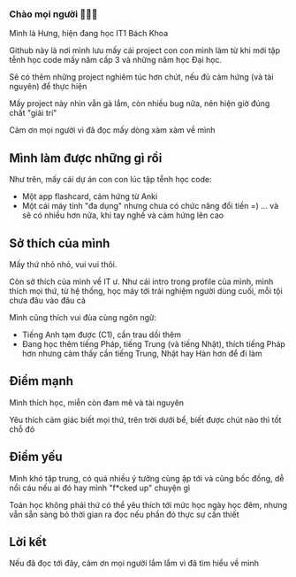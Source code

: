 ### Chào mọi người 🩷💛💙

Mình là Hưng, hiện đang học IT1 Bách Khoa

Github này là nơi mình lưu mấy cái project con con mình làm từ khi mới tập tễnh học code mấy năm cấp 3
và những năm học Đại học.

Sẽ có thêm những project nghiêm túc hơn chút, nếu đủ cảm hứng (và tài nguyên) để thực hiện

Mấy project này nhìn vẫn gà lắm, còn nhiều bug nữa, nên hiện giờ đúng chất "giải trí"

Cảm ơn mọi người vì đã đọc mấy dòng xàm xàm về mình

## Mình làm được những gì rồi

Như trên, mấy cái dự án con con lúc tập tễnh học code:
- Một app flashcard, cảm hứng từ Anki
- Một cái máy tính "đa dụng" nhưng chưa có chức năng đổi tiền =)
... và sẽ có nhiều hơn nữa, khi tay nghề và cảm hứng lên cao

## Sở thích của mình

Mấy thứ nhỏ nhỏ, vui vui thôi.

Còn sở thích của mình về IT ư. Như cái intro trong profile của mình, mình thích mọi thứ, từ hệ thống, học máy tới
trải nghiệm người dùng cuối, mỗi tội chưa đâu vào đâu cả

Mình cũng thích vui đùa cùng ngôn ngữ:
- Tiếng Anh tạm được (C1), cần trau dồi thêm
- Đang học thêm tiếng Pháp, tiếng Trung (và tiếng Nhật), thích tiếng Pháp hơn nhưng cảm thấy cần tiếng Trung, Nhật hay Hàn hơn để đi làm

## Điểm mạnh

Mình thích học, miễn còn đam mê và tài nguyên

Yêu thích cảm giác biết mọi thứ, trên trời dưới bể, biết được chút nào thì tốt chỗ đó

## Điểm yếu

Mình khó tập trung, có quá nhiều ý tưởng cùng ập tới và cũng bốc đồng, dễ nổi cáu nếu ai đó hay mình "f*cked up" chuyện gì

Toán học không phải thứ có thể yêu thích tới mức học ngày học đêm, nhưng vẫn sẵn sàng bỏ thời gian ra đọc nếu phần đó thực sự cần thiết

## Lời kết

Nếu đã đọc tới đây, cảm ơn mọi người lắm lắm vì đã tìm hiểu về mình

<!--
**hungtran3011/hungtran3011** is a ✨ _special_ ✨ repository because its `README.md` (this file) appears on your GitHub profile.

Here are some ideas to get you started:

- 🔭 I’m currently working on ...
- 🌱 I’m currently learning ...
- 👯 I’m looking to collaborate on ...
- 🤔 I’m looking for help with ...
- 💬 Ask me about ...
- 📫 How to reach me: ...
- 😄 Pronouns: ...
- ⚡ Fun fact: ...
-->
